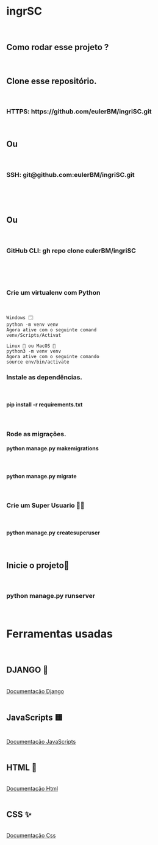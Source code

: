 <h1>ingrSC </h1><br>

<h2> Como rodar esse projeto ? </h2><br>

<h2>Clone esse repositório.</h2><br>

<h3> HTTPS: https://github.com/eulerBM/ingriSC.git</h3><br>
<h2>Ou</h2><br>
<h3> SSH: git@github.com:eulerBM/ingriSC.git</h3><br><br><br>
<h2>Ou</h2><br>
<h3> GitHub CLI: gh repo clone eulerBM/ingriSC</h3><br><br><br>
  
<h3>Crie um virtualenv com Python</h3><br>

    Windows 🗔
    python -m venv venv
    Agora ative com o seguinte comand
    venv/Scripts/Activat

    Linux 🐧 ou MacOS 🍎
    python3 -m venv venv 
    Agora ative com o seguinte comando
    source env/bin/activate

<h3>Instale as dependências.</h3><br>
    <h4>pip install -r requirements.txt</h4><br>
    
<h3>Rode as migrações.</h3>
    <h4>python manage.py makemigrations</h4><br>
    <h4>python manage.py migrate</h4><br>

<h3> Crie um Super Usuario 🦸‍♂️</h3><br>
<h4>python manage.py createsuperuser</h4><br>

<h2> Inicie o projeto🙂 </h2><br>
<h3>python manage.py runserver</h3><br>


<h1> Ferramentas usadas</h1><br>

<h2>DJANGO 🐍</h2><br>
<a href="https://www.djangoproject.com/">Documentação Django</a><br><br>

<h2>JavaScripts 🟨</h2><br>
<a href="https://www.javascript.com/">Documentação JavaScripts</a><br><br>

<h2>HTML 📍</h2><br>
<a href="https://developer.mozilla.org/en-US/docs/Web/HTML">Documentação Html</a><br><br>

<h2>CSS ✨</h2><br>
<a href="https://developer.mozilla.org/pt-BR/docs/Web/CSS">Documentação Css</a><br><br>
 



